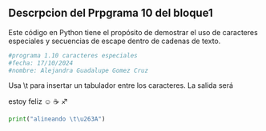 ## Descrpcion del Prpgrama 10 del bloque1
Este código en Python tiene el propósito de demostrar el uso de caracteres especiales y secuencias 
de escape dentro de cadenas de texto.

``` Python
#programa 1.10 caracteres especiales
#fecha: 17/10/2024
#nombre: Alejandra Guadalupe Gomez Cruz
```
Usa \t para insertar un tabulador entre los caracteres. La salida será

estoy feliz ☺   ☕   ♐

``` Python
print("alineando \t\u263A")
```



